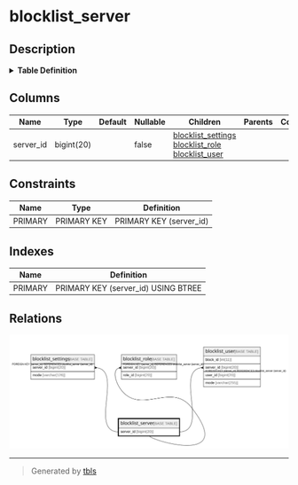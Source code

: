 # blocklist_server

## Description

<details>
<summary><strong>Table Definition</strong></summary>

```sql
CREATE TABLE `blocklist_server` (
  `server_id` bigint(20) NOT NULL,
  PRIMARY KEY (`server_id`)
) ENGINE=InnoDB DEFAULT CHARSET=utf8mb4
```

</details>

## Columns

| Name | Type | Default | Nullable | Children | Parents | Comment |
| ---- | ---- | ------- | -------- | -------- | ------- | ------- |
| server_id | bigint(20) |  | false | [blocklist_settings](blocklist_settings.md) [blocklist_role](blocklist_role.md) [blocklist_user](blocklist_user.md) |  |  |

## Constraints

| Name | Type | Definition |
| ---- | ---- | ---------- |
| PRIMARY | PRIMARY KEY | PRIMARY KEY (server_id) |

## Indexes

| Name | Definition |
| ---- | ---------- |
| PRIMARY | PRIMARY KEY (server_id) USING BTREE |

## Relations

![er](blocklist_server.svg)

---

> Generated by [tbls](https://github.com/k1LoW/tbls)
